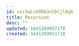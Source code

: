 ```yaml
---
id: uxiSwLiKXRA3vCbCjlNgb
title: Recursion
desc: ""
updated: 1641269057170
created: 1641269051710
---
```


